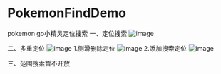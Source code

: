 # PokemonFindDemo
pokemon go小精灵定位搜索
一、定位搜索
![image](https://github.com/asqq131/PokemonFindDemo/image1.jpg)

二、多重定位
![image](https://github.com/asqq131/PokemonFindDemo/image2.jpg)
1.侧滑删除定位
![image](https://github.com/asqq131/PokemonFindDemo/image3.jpg)
2.添加搜索定位
![image](https://github.com/asqq131/PokemonFindDemo/image4.jpg)

三、范围搜索暂不开放